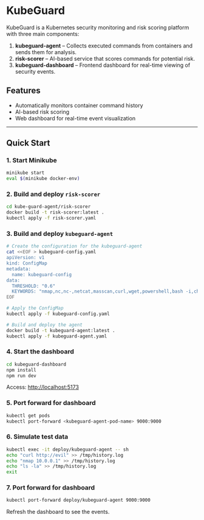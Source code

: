 # KubeGuard

KubeGuard is a Kubernetes security monitoring and risk scoring platform with three main components:

1. **kubeguard-agent** – Collects executed commands from containers and sends them for analysis.
2. **risk-scorer** – AI-based service that scores commands for potential risk.
3. **kubeguard-dashboard** – Frontend dashboard for real-time viewing of security events.

## Features

- Automatically monitors container command history
- AI-based risk scoring
- Web dashboard for real-time event visualization

---

## Quick Start

### 1. Start Minikube

```bash
minikube start
eval $(minikube docker-env)
```

### 2. Build and deploy `risk-scorer`

```bash
cd kube-guard-agent/risk-scorer
docker build -t risk-scorer:latest .
kubectl apply -f risk-scorer.yaml
```

### 3. Build and deploy `kubeguard-agent`

```bash
# Create the configuration for the kubeguard-agent
cat <<EOF > kubeguard-config.yaml
apiVersion: v1
kind: ConfigMap
metadata:
  name: kubeguard-config
data:
  THRESHOLD: "0.6"
  KEYWORDS: "nmap,nc,nc-,netcat,masscan,curl,wget,powershell,bash -i,chmod 777,chattr,base64 -d,openssl,mkfifo"
EOF

# Apply the ConfigMap
kubectl apply -f kubeguard-config.yaml

# Build and deploy the agent
docker build -t kubeguard-agent:latest .
kubectl apply -f kubeguard-agent.yaml
```

### 4. Start the dashboard

```bash
cd kubeguard-dashboard
npm install
npm run dev
```

Access: [http://localhost:5173](http://localhost:5173)

### 5. Port forward for dashboard

```bash
kubectl get pods
kubectl port-forward <kubeguard-agent-pod-name> 9000:9000
```

### 6. Simulate test data

```bash
kubectl exec -it deploy/kubeguard-agent -- sh
echo "curl http://evil" >> /tmp/history.log
echo "nmap 10.0.0.1" >> /tmp/history.log
echo "ls -la" >> /tmp/history.log
exit
```

### 7. Port forward for dashboard

```bash
kubectl port-forward deploy/kubeguard-agent 9000:9000
```

Refresh the dashboard to see the events.
